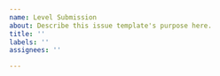```yaml
---
name: Level Submission
about: Describe this issue template's purpose here.
title: ''
labels: ''
assignees: ''

---
```



